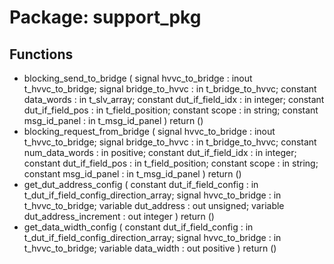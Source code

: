# Package: support_pkg

## Functions
- blocking_send_to_bridge <font id="function_arguments">( signal   hvvc_to_bridge   : inout t_hvvc_to_bridge; signal   bridge_to_hvvc   : in  t_bridge_to_hvvc; constant data_words       : in  t_slv_array; constant dut_if_field_idx : in  integer; constant dut_if_field_pos : in  t_field_position; constant scope            : in  string; constant msg_id_panel     : in  t_msg_id_panel ) </font> <font id="function_return">return ()</font>
- blocking_request_from_bridge <font id="function_arguments">( signal   hvvc_to_bridge   : inout t_hvvc_to_bridge; signal   bridge_to_hvvc   : in  t_bridge_to_hvvc; constant num_data_words   : in  positive; constant dut_if_field_idx : in  integer; constant dut_if_field_pos : in  t_field_position; constant scope            : in  string; constant msg_id_panel     : in  t_msg_id_panel ) </font> <font id="function_return">return ()</font>
- get_dut_address_config <font id="function_arguments">( constant dut_if_field_config    : in  t_dut_if_field_config_direction_array; signal   hvvc_to_bridge         : in  t_hvvc_to_bridge; variable dut_address            : out unsigned; variable dut_address_increment  : out integer ) </font> <font id="function_return">return ()</font>
- get_data_width_config <font id="function_arguments">( constant dut_if_field_config : in  t_dut_if_field_config_direction_array; signal   hvvc_to_bridge      : in  t_hvvc_to_bridge; variable data_width          : out positive ) </font> <font id="function_return">return ()</font>
